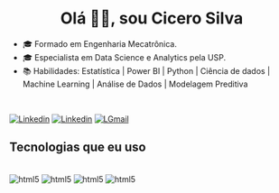 <h1 align="center">Olá 👋🏿, sou Cicero Silva</h1> 

- 🎓 Formado em Engenharia Mecatrônica.
- 🎓 Especialista em Data Science e Analytics pela USP.
- 📚 Habilidades: Estatística | Power BI | Python | Ciência de dados | Machine Learning | Análise de Dados | Modelagem Preditiva

<br/>


[![Linkedin](https://img.shields.io/badge/LinkedIn-0077B5?style=for-the-badge&logo=linkedin&logoColor=white)](https://www.linkedin.com/in/silva-cicero/)
[![Linkedin](https://davidsuescunpelegay.github.io/instagram-logo/)](https://www.instagram.com/cycerow/)
[![LGmail](	https://img.shields.io/badge/Gmail-D14836?style=for-the-badge&logo=gmail&logoColor=white)](cycerow@gmail.com)


## Tecnologias que eu uso

<div style="display: inline_block"><br/>
    <img align="center" alt="html5"  src="https://img.shields.io/badge/Python-3776AB?style=for-the-badge&logo=python&logoColor=white"  />
    <img align="center" alt="html5"  src="https://img.shields.io/badge/R-276DC3?style=for-the-badge&logo=r&logoColor=white"  />
    <img align="center" alt="html5"  src="https://img.shields.io/badge/GIT-E44C30?style=for-the-badge&logo=git&logoColor=white"  />
    <img align="center" alt="html5"  src="https://img.shields.io/badge/GitHub-100000?style=for-the-badge&logo=github&logoColor=white"  />


</div>
